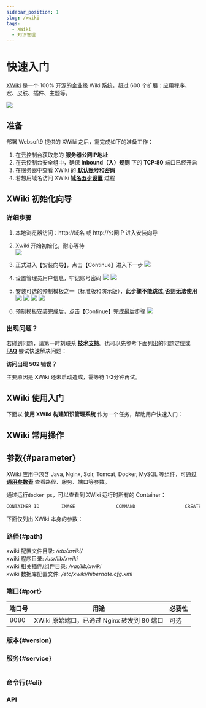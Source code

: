 ```yaml
---
sidebar_position: 1
slug: /xwiki
tags:
  - XWiki
  - 知识管理
---
```


# 快速入门

[XWiki](https://www.xwiki.org/xwiki/bin/view/Main/WebHome) 是一个 100% 开源的企业级 Wiki 系统，超过 600 个扩展：应用程序、宏、皮肤、插件、主题等。

![](https://libs.websoft9.com/Websoft9/DocsPicture/zh/xwiki/xwiki-gui-websoft9.png)

## 准备

部署 Websoft9 提供的 XWiki 之后，需完成如下的准备工作：

1. 在云控制台获取您的 **服务器公网IP地址** 
2. 在云控制台安全组中，确保 **Inbound（入）规则** 下的 **TCP:80** 端口已经开启
3. 在服务器中查看 XWiki 的 **[默认账号和密码](./setup/credentials)**  
4. 若想用域名访问  XWiki **[域名五步设置](./administrator/domain_step)** 过程


## XWiki 初始化向导

### 详细步骤

1. 本地浏览器访问：http://域名 或 http://公网IP 进入安装向导

2. Xwiki 开始初始化，耐心等待  
    ![](http://libs.websoft9.com/Websoft9/DocsPicture/zh/xwiki/xwiki-initializing-websoft9.png)

3. 正式进入【安装向导】，点击【Continue】进入下一步
    ![](http://libs.websoft9.com/Websoft9/DocsPicture/zh/xwiki/xwiki-install-wizard-websoft9.png)

4. 设置管理员用户信息，牢记账号密码
    ![](http://libs.websoft9.com/Websoft9/DocsPicture/zh/xwiki/xwiki-set-admin.png)
    ![](http://libs.websoft9.com/Websoft9/DocsPicture/zh/xwiki/xwiki-admin-install-websoft9.png)

5. 安装可选的预制模板之一（标准版和演示版），**此步骤不能跳过,否则无法使用**
    ![](http://libs.websoft9.com/Websoft9/DocsPicture/zh/xwiki/xwiki-install-flavor1-websoft9.png)
    ![](http://libs.websoft9.com/Websoft9/DocsPicture/zh/xwiki/xwiki-install-flavor2-websoft9.png)
    ![](http://libs.websoft9.com/Websoft9/DocsPicture/zh/xwiki/xwiki-install-flavor3-websoft9.png)
    ![](http://libs.websoft9.com/Websoft9/DocsPicture/zh/xwiki/xwiki-install-flavor4-websoft9.png)

10. 预制模板安装完成后，点击【Continue】完成最后步骤
    ![](http://libs.websoft9.com/Websoft9/DocsPicture/zh/xwiki/xwiki-install-complete-websoft9.png)


### 出现问题？

若碰到问题，请第一时刻联系 **[技术支持](./helpdesk)**。也可以先参考下面列出的问题定位或  **[FAQ](./faq#setup)** 尝试快速解决问题：

**访问出现 502 错误？**  

主要原因是 XWiki 还未启动造成，需等待 1-2分钟再试。

## XWiki 使用入门

下面以 **使用 XWiki 构建知识管理系统** 作为一个任务，帮助用户快速入门：


## XWiki 常用操作

## 参数{#parameter}

XWiki 应用中包含 Java, Nginx, Solr, Tomcat, Docker, MySQL 等组件，可通过 **[通用参数表](./setup/parameter)** 查看路径、服务、端口等参数。

通过运行`docker ps`，可以查看到 XWiki 运行时所有的 Container：

```bash
CONTAINER ID        IMAGE               COMMAND                  CREATED             STATUS              PORTS                                NAMES
```


下面仅列出 XWiki 本身的参数：

### 路径{#path}

xwiki 配置文件目录: */etc/xwiki/*  
xwiki 程序目录: */usr/lib/xwiki*  
xwiki 相关插件/组件目录: */var/lib/xwiki*  
xwiki 数据库配置文件: */etc/xwiki/hibernate.cfg.xml*  

### 端口{#port}

| 端口号 | 用途                                          | 必要性 |
| ------ | --------------------------------------------- | ------ |
| 8080   | XWiki 原始端口，已通过 Nginx 转发到 80 端口 | 可选   |


### 版本{#version}


### 服务{#service}

```shell
```

### 命令行{#cli}

### API